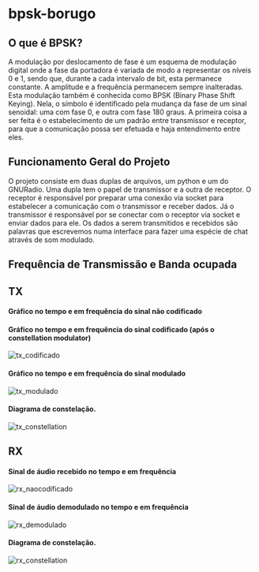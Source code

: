 # bpsk-borugo

## O que é BPSK?
A modulação por deslocamento de fase é um esquema de modulação digital onde a fase da portadora é variada de modo a representar os níveis 0 e 1, sendo que, durante a cada intervalo de bit, esta permanece constante. A amplitude e a frequência permanecem sempre inalteradas. Esta modulação também é conhecida como BPSK (Binary Phase Shift Keying). Nela, o símbolo é identificado pela mudança da fase de um sinal senoidal: uma com fase 0, e outra com fase 180 graus. A primeira coisa a ser feita é o estabelecimento de um padrão entre transmissor e receptor, para que a comunicação possa ser efetuada e haja entendimento entre eles.

## Funcionamento Geral do Projeto
O projeto consiste em duas duplas de arquivos, um python e um do GNURadio. Uma dupla tem o papel de transmissor e a outra de receptor. O receptor é responsável por preparar uma conexão via socket para estabelecer a comunicação com o transmissor e receber dados. Já o transmissor é responsável por se conectar com o receptor via socket e enviar dados para ele. Os dados a serem transmitidos e recebidos são palavras que escrevemos numa interface para fazer uma espécie de chat através de som modulado.

## Frequência de Transmissão e Banda ocupada

## TX
#### Gráfico no tempo e em frequência do sinal não codificado
#### Gráfico no tempo e em frequência do sinal codificado (após o constellation modulator)
![tx_codificado](https://i.imgur.com/uCtQtnc.png)
#### Gráfico no tempo e em frequência do sinal modulado
![tx_modulado](https://i.imgur.com/Iv3SG8m.png)
#### Diagrama de constelação.
![tx_constellation](https://i.imgur.com/8w49IdK.png)

## RX
#### Sinal de áudio recebido no tempo e em frequência
![rx_naocodificado](https://i.imgur.com/hb5gOb9.png)
#### Sinal de áudio demodulado no tempo e em frequência
![rx_demodulado](https://i.imgur.com/GF3tIkf.png)
#### Diagrama de constelação.
![rx_constellation](https://i.imgur.com/OoonX36.png)
